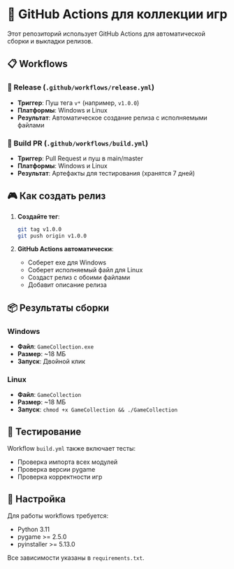 # 🚀 GitHub Actions для коллекции игр

Этот репозиторий использует GitHub Actions для автоматической сборки и выкладки релизов.

## 📋 Workflows

### 🎯 Release (`.github/workflows/release.yml`)
- **Триггер**: Пуш тега `v*` (например, `v1.0.0`)
- **Платформы**: Windows и Linux
- **Результат**: Автоматическое создание релиза с исполняемыми файлами

### 🔨 Build PR (`.github/workflows/build.yml`)
- **Триггер**: Pull Request и пуш в main/master
- **Платформы**: Windows и Linux
- **Результат**: Артефакты для тестирования (хранятся 7 дней)

## 🎮 Как создать релиз

1. **Создайте тег**:
   ```bash
   git tag v1.0.0
   git push origin v1.0.0
   ```

2. **GitHub Actions автоматически**:
   - Соберет exe для Windows
   - Соберет исполняемый файл для Linux
   - Создаст релиз с обоими файлами
   - Добавит описание релиза

## 📦 Результаты сборки

### Windows
- **Файл**: `GameCollection.exe`
- **Размер**: ~18 МБ
- **Запуск**: Двойной клик

### Linux
- **Файл**: `GameCollection`
- **Размер**: ~18 МБ
- **Запуск**: `chmod +x GameCollection && ./GameCollection`

## 🧪 Тестирование

Workflow `build.yml` также включает тесты:
- Проверка импорта всех модулей
- Проверка версии pygame
- Проверка корректности игр

## 🔧 Настройка

Для работы workflows требуется:
- Python 3.11
- pygame >= 2.5.0
- pyinstaller >= 5.13.0

Все зависимости указаны в `requirements.txt`.
